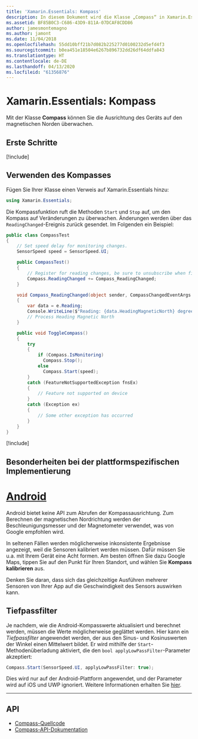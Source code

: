 ```yaml
---
title: 'Xamarin.Essentials: Kompass'
description: In diesem Dokument wird die Klasse „Compass“ in Xamarin.Essentials beschrieben, mit der Sie die Ausrichtung des Geräts auf den magnetischen Norden überwachen können.
ms.assetid: BF85B0C3-C686-43D9-811A-07DCAF8CDD86
author: jamesmontemagno
ms.author: jamont
ms.date: 11/04/2018
ms.openlocfilehash: 55dd10bff21b7d082b225277d0100232d5efd4f3
ms.sourcegitcommit: b0ea451e18504e6267b896732dd26df64ddfa843
ms.translationtype: HT
ms.contentlocale: de-DE
ms.lasthandoff: 04/13/2020
ms.locfileid: "61356876"
---
```

# <a name="xamarinessentials-compass"></a>Xamarin.Essentials: Kompass

Mit der Klasse **Compass** können Sie die Ausrichtung des Geräts auf den magnetischen Norden überwachen.

## <a name="get-started"></a>Erste Schritte

[!include[](~/essentials/includes/get-started.md)]

## <a name="using-compass"></a>Verwenden des Kompasses

Fügen Sie Ihrer Klasse einen Verweis auf Xamarin.Essentials hinzu:

```csharp
using Xamarin.Essentials;
```

Die Kompassfunktion ruft die Methoden `Start` und `Stop` auf, um den Kompass auf Veränderungen zu überwachen. Änderungen werden über das `ReadingChanged`-Ereignis zurück gesendet. Im Folgenden ein Beispiel:

```csharp
public class CompassTest
{
    // Set speed delay for monitoring changes.
    SensorSpeed speed = SensorSpeed.UI;

    public CompassTest()
    {
        // Register for reading changes, be sure to unsubscribe when finished
        Compass.ReadingChanged += Compass_ReadingChanged;
    }

    void Compass_ReadingChanged(object sender, CompassChangedEventArgs e)
    {
        var data = e.Reading;
        Console.WriteLine($"Reading: {data.HeadingMagneticNorth} degrees");
        // Process Heading Magnetic North
    }

    public void ToggleCompass()
    {
        try
        {
            if (Compass.IsMonitoring)
              Compass.Stop();
            else
              Compass.Start(speed);
        }
        catch (FeatureNotSupportedException fnsEx)
        {
            // Feature not supported on device
        }
        catch (Exception ex)
        {
            // Some other exception has occurred
        }
    }
}
```

[!include[](~/essentials/includes/sensor-speed.md)]

## <a name="platform-implementation-specifics"></a>Besonderheiten bei der plattformspezifischen Implementierung

# <a name="android"></a>[Android](#tab/android)

Android bietet keine API zum Abrufen der Kompassausrichtung. Zum Berechnen der magnetischen Nordrichtung werden der Beschleunigungsmesser und der Magnetometer verwendet, was von Google empfohlen wird.

In seltenen Fällen werden möglicherweise inkonsistente Ergebnisse angezeigt, weil die Sensoren kalibriert werden müssen. Dafür müssen Sie u.a. mit Ihrem Gerät eine Acht formen. Am besten öffnen Sie dazu Google Maps, tippen Sie auf den Punkt für Ihren Standort, und wählen Sie **Kompass kalibrieren** aus.

Denken Sie daran, dass sich das gleichzeitige Ausführen mehrerer Sensoren von Ihrer App auf die Geschwindigkeit des Sensors auswirken kann.

## <a name="low-pass-filter"></a>Tiefpassfilter

Je nachdem, wie die Android-Kompasswerte aktualisiert und berechnet werden, müssen die Werte möglicherweise geglättet werden. Hier kann ein _Tiefpassfilter_ angewendet werden, der aus den Sinus- und Kosinuswerten der Winkel einen Mittelwert bildet. Er wird mithilfe der `Start`-Methodenüberladung aktiviert, die den `bool applyLowPassFilter`-Parameter akzeptiert:

```csharp
Compass.Start(SensorSpeed.UI, applyLowPassFilter: true);
```

Dies wird nur auf der Android-Plattform angewendet, und der Parameter wird auf iOS und UWP ignoriert.  Weitere Informationen erhalten Sie [hier](https://github.com/xamarin/Essentials/pull/354#issuecomment-405316860).

--------------

## <a name="api"></a>API

- [Compass-Quellcode](https://github.com/xamarin/Essentials/tree/master/Xamarin.Essentials/Compass)
- [Compass-API-Dokumentation](xref:Xamarin.Essentials.Compass)
